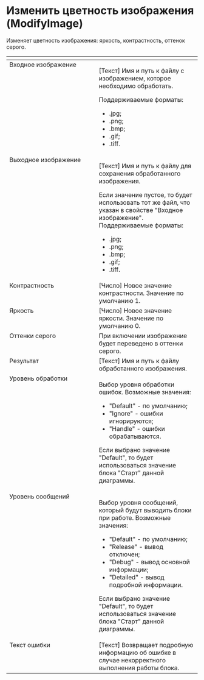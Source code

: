 # Изменить цветность изображения (ModifyImage)

Изменяет цветность изображения: яркость, контрастность, оттенок серого.

<table data-header-hidden><thead><tr><th width="302.35003662109375" valign="top"></th><th width="323.56658935546875" valign="top"></th></tr></thead><tbody><tr><td valign="top">Входное изображение</td><td valign="top"><p>[Текст] Имя и путь к файлу с изображением, которое необходимо обработать. </p><p>Поддерживаемые форматы: </p><ul><li>.jpg; </li><li>.png; </li><li>.bmp; </li><li>.gif; </li><li>.tiff.</li></ul></td></tr><tr><td valign="top">Выходное изображение</td><td valign="top"><p>[Текст] Имя и путь к файлу для сохранения обработанного изображения. </p><p></p><p>Если значение пустое, то будет использовать тот же файл, что указан в свойстве "Входное изображение". Поддерживаемые форматы: </p><ul><li>.jpg; </li><li>.png; </li><li>.bmp; </li><li>.gif; </li><li>.tiff.</li></ul></td></tr><tr><td valign="top">Контрастность</td><td valign="top">[Число] Новое значение контрастности. Значение по умолчанию 1.</td></tr><tr><td valign="top">Яркость</td><td valign="top">[Число] Новое значение яркости. Значение по умолчанию 0.</td></tr><tr><td valign="top">Оттенки серого</td><td valign="top">При включении изображение будет переведено в оттенки серого.</td></tr><tr><td valign="top">Результат</td><td valign="top">[Текст] Имя и путь к файлу обработанного изображения.</td></tr><tr><td valign="top">Уровень обработки</td><td valign="top"><p>Выбор уровня обработки ошибок. Возможные значения: </p><ul><li>"Default" - по умолчанию; </li><li>"Ignore" - ошибки игнорируются; </li><li>"Handle" - ошибки обрабатываются. </li></ul><p>Если выбрано значение "Default", то будет использоваться значение блока "Старт" данной диаграммы.</p></td></tr><tr><td valign="top">Уровень сообщений</td><td valign="top"><p>Выбор уровня сообщений, который будут выводить блоки при работе. Возможные значения: </p><ul><li>"Default" - по умолчанию; </li><li>"Release" - вывод отключен; </li><li>"Debug" - вывод основной информации; </li><li>"Detailed" - вывод подробной информации. </li></ul><p>Если выбрано значение "Default", то будет использоваться значение блока "Старт" данной диаграммы.</p></td></tr><tr><td valign="top">Текст ошибки</td><td valign="top">[Текст] Возвращает подробную информацию об ошибке в случае некорректного выполнения работы блока.</td></tr></tbody></table>

